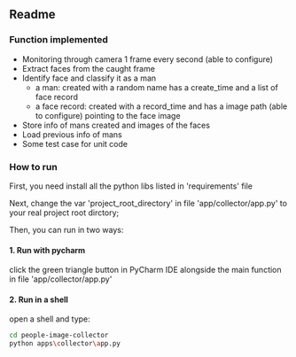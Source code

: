 ## Readme


### Function implemented

- Monitoring through camera 1 frame every second (able to configure)
- Extract faces from the caught frame
- Identify face and classify it as a man
  - a man: created with a random name has a create_time and a list of face record
  - a face record: created with a record_time and has a image path (able to configure) pointing to the face image 
- Store info of mans created and images of the faces
- Load previous info of mans
- Some test case for unit code  

### How to run

First, you need install all the python libs listed in 'requirements' file

Next, change the var 'project_root_directory' in file 'app/collector/app.py' to your real project root dirctory;

Then, you can run in two ways:

#### 1. Run with pycharm

click the green triangle button in PyCharm IDE alongside the main function in file 'app/collector/app.py'


#### 2. Run in a shell

open a shell and type:

```bash
cd people-image-collector
python apps\collector\app.py
```

